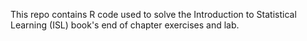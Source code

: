 This repo contains R code used to solve the Introduction to Statistical Learning (ISL) book's end of chapter exercises and lab.
